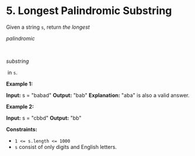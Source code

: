 # 5. Longest Palindromic Substring

Given a string `s`, return _the longest_ 

_palindromic_

 

_substring_

 in `s`.

**Example 1:**

**Input:** s = "babad"
**Output:** "bab"
**Explanation:** "aba" is also a valid answer.

**Example 2:**

**Input:** s = "cbbd"
**Output:** "bb"

**Constraints:**

- `1 <= s.length <= 1000`
- `s` consist of only digits and English letters.
